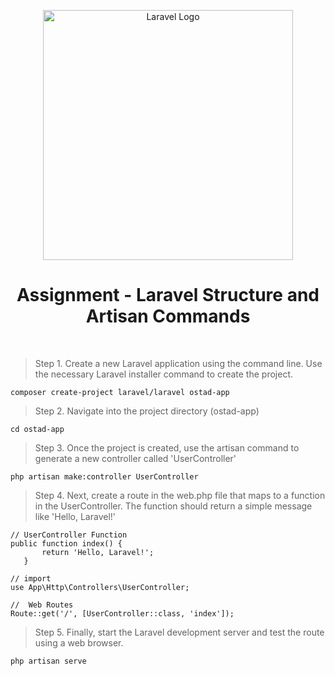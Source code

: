 <p align="center"><a href="https://laravel.com" target="_blank"><img src="https://raw.githubusercontent.com/laravel/art/master/logo-lockup/5%20SVG/2%20CMYK/1%20Full%20Color/laravel-logolockup-cmyk-red.svg" width="400" alt="Laravel Logo"></a></p>

<h1 align="center"> Assignment - Laravel Structure and Artisan Commands </h1> <br> <bar></bar>

> Step 1. Create a new Laravel application using the command line. Use the necessary Laravel installer command to create the project.

```
composer create-project laravel/laravel ostad-app
```

> Step 2. Navigate into the project directory (ostad-app)

```
cd ostad-app
```

> Step 3. Once the project is created, use the artisan command to generate a new controller called 'UserController'

```
php artisan make:controller UserController
```

> Step 4. Next, create a route in the web.php file that maps to a function in the UserController. The function should return a simple message like 'Hello, Laravel!'

```
// UserController Function
public function index() {
       return 'Hello, Laravel!';
   }

// import
use App\Http\Controllers\UserController;

//  Web Routes
Route::get('/', [UserController::class, 'index']);
```

> Step 5. Finally, start the Laravel development server and test the route using a web browser.

```
php artisan serve
```
